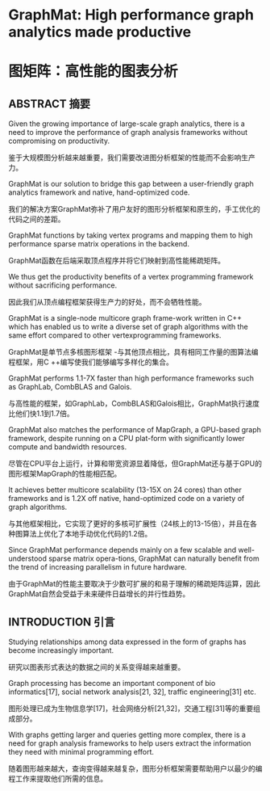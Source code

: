 # GraphMat: High performance graph analytics made productive

# 图矩阵：高性能的图表分析

## ABSTRACT 摘要

Given the growing importance of large-scale graph analytics, there is a need to improve the performance of graph analysis frameworks without compromising on productivity.

鉴于大规模图分析越来越重要，我们需要改进图分析框架的性能而不会影响生产力。

 GraphMat is our solution to bridge this gap between a user-friendly graph analytics framework and native, hand-optimized code. 

我们的解决方案GraphMat弥补了用户友好的图形分析框架和原生的，手工优化的代码之间的差距。

GraphMat functions by taking vertex programs and mapping them to high performance sparse matrix operations in the backend. 

GraphMat函数在后端采取顶点程序并将它们映射到高性能稀疏矩阵。

We thus get the productivity benefits of a vertex programming framework without sacrificing
performance. 

因此我们从顶点编程框架获得生产力的好处，而不会牺牲性能。

GraphMat is a single-node multicore graph frame-work written in C++ which has enabled us to write a diverse set of graph algorithms with the same effort compared to other vertexprogramming frameworks. 

GraphMat是单节点多核图形框架 -与其他顶点相比，具有相同工作量的图算法编程框架，用C ++编写使我们能够编写多样化的集合。

GraphMat performs 1.1-7X faster than high performance frameworks such as GraphLab, CombBLAS and Galois.

与高性能的框架，如GraphLab，CombBLAS和Galois相比，GraphMat执行速度比他们快1.1到1.7倍。

GraphMat also matches the performance of MapGraph, a GPU-based graph framework, despite running on a CPU plat-form with significantly lower compute and bandwidth resources.

尽管在CPU平台上运行，计算和带宽资源显着降低，但GraphMat还与基于GPU的图形框架MapGraph的性能相匹配。

It achieves better multicore scalability (13-15X on 24 cores) than other frameworks and is 1.2X off native, hand-optimized code on a variety of graph algorithms. 

与其他框架相比，它实现了更好的多核可扩展性（24核上的13-15倍），并且在各种图算法上优化了本地手动优化代码的1.2倍。

Since GraphMat performance depends mainly on a few scalable and well-understood sparse matrix opera-tions, GraphMat can naturally benefit from the trend of increasing parallelism in future hardware.

由于GraphMat的性能主要取决于少数可扩展的和易于理解的稀疏矩阵运算，因此GraphMat自然会受益于未来硬件日益增长的并行性趋势。

## INTRODUCTION 引言

Studying relationships among data expressed in the form of graphs has become increasingly important. 

研究以图表形式表达的数据之间的关系变得越来越重要。

Graph processing has become an important component of bio informatics[17], social network analysis[21, 32], traffic engineering[31] etc. 

图形处理已成为生物信息学[17]，社会网络分析[21,32]，交通工程[31]等的重要组成部分。

With graphs getting larger and queries getting more complex, there is a need for graph analysis frameworks to help users extract the information they need with minimal programming effort.

随着图形越来越大，查询变得越来越复杂，图形分析框架需要帮助用户以最少的编程工作来提取他们所需的信息。